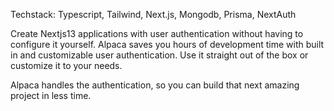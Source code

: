 Techstack: Typescript, Tailwind, Next.js, Mongodb, Prisma, NextAuth

Create Nextjs13 applications with user authentication without having to configure it yourself. Alpaca saves you hours of development time with built in and customizable user authentication. Use it straight out of the box or customize it to your needs. 

Alpaca handles the authentication, so you can build that next amazing project in less time.

